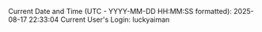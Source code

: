 Current Date and Time (UTC - YYYY-MM-DD HH:MM:SS formatted): 2025-08-17 22:33:04
Current User's Login: luckyaiman
